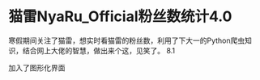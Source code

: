 # 猫雷NyaRu_Official粉丝数统计4.0
寒假期间关注了猫雷，想实时看猫雷的粉丝数，利用了下大一的Python爬虫知识，结合网上大佬的智慧，做出来个这，见笑了。
8.1

加入了图形化界面
